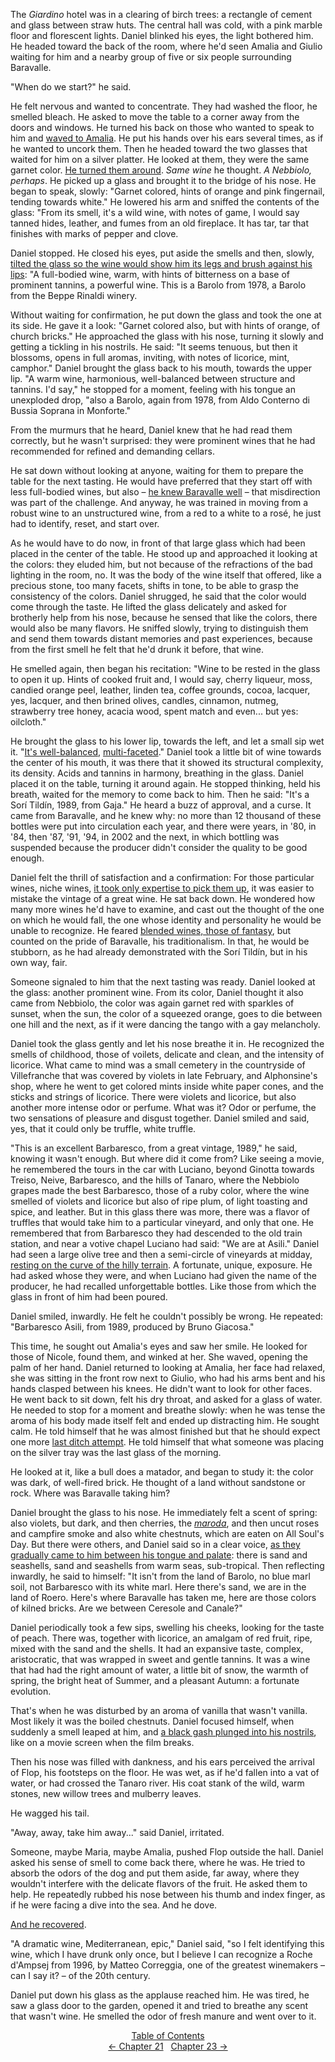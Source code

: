 <!-- Pages 143-149 -->
The *Giardino* hotel was in a clearing of birch trees: a rectangle of cement and glass between straw huts. The central hall was cold, with a pink marble floor and florescent lights. Daniel blinked his eyes, the light bothered him. He headed toward the back of the room, where he'd seen Amalia and Giulio waiting for him and a nearby group of five or six people surrounding Baravalle.

"When do we start?" he said.

He felt nervous and wanted to concentrate. They had washed the floor, he smelled bleach. He asked to move the table to a corner away from the doors and windows. He turned his back on those who wanted to speak to him and [waved to Amalia](http://ofvioletsandlicorice.tumblr.com/post/129354078274/notes-questions-uncertainties#fecesegno). He put his hands over his ears several times, as if he wanted to uncork them. Then he headed toward the two glasses that waited for him on a silver platter. He looked at them, they were the same garnet color. [He turned them around](http://ofvioletsandlicorice.tumblr.com/post/129354078274/notes-questions-uncertainties#cigirointorno). *Same wine* he thought. *A Nebbiolo, perhaps*. He picked up a glass and brought it to the bridge of his nose. He began to speak, slowly: "Garnet colored, hints of orange and pink fingernail, tending towards white." He lowered his arm and sniffed the contents of the glass: "From its smell, it's a wild wine, with notes of game, I would say tanned hides, leather, and fumes from an old fireplace. It has tar, tar that finishes with marks of pepper and clove.

Daniel stopped. He closed his eyes, put aside the smells and then, slowly, [tilted the glass so the wine would show him its legs and brush against his lips](http://ofvioletsandlicorice.tumblr.com/post/129354078274/notes-questions-uncertainties#lelabbra): "A full-bodied wine, warm, with hints of bitterness on a base of prominent tannins, a powerful wine. This is a Barolo from 1978, a Barolo from the Beppe Rinaldi winery.
<!-- Page 144 -->

Without waiting for confirmation, he put down the glass and took the one at its side. He gave it a look: "Garnet colored also, but with hints of orange, of church bricks." He approached the glass with his nose, turning it slowly and getting a tickling in his nostrils. He said: "It seems tenuous, but then it blossoms, opens in full aromas, inviting, with notes of licorice, mint, camphor." Daniel brought the glass back to his mouth, towards the upper lip. "A warm wine, harmonious, well-balanced between structure and tannins. I'd say," he stopped for a moment, feeling with his tongue an unexploded drop, "also a Barolo, again from 1978, from Aldo Conterno di Bussia Soprana in Monforte."

From the murmurs that he heard, Daniel knew that he had read them correctly, but he wasn't surprised: they were prominent wines that he had recommended for refined and demanding cellars.

He sat down without looking at anyone, waiting for them to prepare the table for the next tasting. He would have preferred that they start off with less full-bodied wines, but also &ndash; [he knew Baravalle well](http://ofvioletsandlicorice.tumblr.com/post/129354078274/notes-questions-uncertainties#losapevabaravalle) &ndash; that misdirection was part of the challenge. And anyway, he was trained in moving from a robust wine to an unstructured wine, from a red to a white to a ros&eacute;, he just had to identify, reset, and start over.

As he would have to do now, in front of that large glass which had been placed in the center of the table. He stood up and approached it looking at the colors: they eluded him, but not because of the refractions of the bad lighting in the room, no. It was the body of the wine itself that offered, like a precious stone, too many facets, shifts in tone, to be able to grasp the consistency of the colors. Daniel shrugged, he said that the color would come through the taste. He lifted the glass delicately and asked for brotherly help from his nose, because he sensed that like the colors, there would also be many flavors. He sniffed slowly, trying to distinguish them and send them towards distant memories and past experiences, because from the first smell he felt that he'd drunk it before, that wine.

He smelled again, then began his recitation: "Wine to be rested in the glass to open it up. Hints of cooked fruit and, I would say, cherry liqueur, moss, candied orange peel, leather, linden tea, coffee grounds, cocoa, lacquer, yes, lacquer, and then brined olives, candles, cinnamon, nutmeg, strawberry tree honey, acacia wood, spent match and even... but yes: oilcloth."
<!-- Page 145 -->

He brought the glass to his lower lip, towards the left, and let a small sip wet it. "[It's well-balanced](http://ofvioletsandlicorice.tumblr.com/post/129354078274/notes-questions-uncertainties#spigolosamente), [multi-faceted](http://ofvioletsandlicorice.tumblr.com/post/129354078274/notes-questions-uncertainties#sfaccettature)." Daniel took a little bit of wine towards the center of his mouth, it was there that it showed its structural complexity, its density. Acids and tannins in harmony, breathing in the glass. Daniel placed it on the table, turning it around again. He stopped thinking, held his breath, waited for the memory to come back to him. Then he said: "It's a Sor&iacute; Tild&iacute;n, 1989, from Gaja." He heard a buzz of approval, and a curse. It came from Baravalle, and he knew why: no more than 12 thousand of these bottles were put into circulation each year, and there were years, in '80, in '84, then '87, '91, '94, in 2002 and the next, in which bottling was suspended because the producer didn't consider the quality to be good enough.

Daniel felt the thrill of satisfaction and a confirmation: For those particular wines, niche wines, [it took only expertise to pick them up](http://ofvioletsandlicorice.tumblr.com/post/129354078274/notes-questions-uncertainties#prenderci), it was easier to mistake the vintage of a great wine. He sat back down. He wondered how many more wines he'd have to examine, and cast out the thought of the one on which he would fall, the one whose identity and personality he would be unable to recognize. He feared [blended wines, those of fantasy](http://ofvioletsandlicorice.tumblr.com/post/129354078274/notes-questions-uncertainties#assemblati), but counted on the pride of Baravalle, his traditionalism. In that, he would be stubborn, as he had already demonstrated with the Sor&iacute; Tild&iacute;n, but in his own way, fair.
<!-- Page 146 -->

Someone signaled to him that the next tasting was ready. Daniel looked at the glass: another prominent wine. From its color, Daniel thought it also came from Nebbiolo, the color was again garnet red with sparkles of sunset, when the sun, the color of a squeezed orange, goes to die between one hill and the next, as if it were dancing the tango with a gay melancholy.

Daniel took the glass gently and let his nose breathe it in. He recognized the smells of childhood, those of voilets, delicate and clean, and the intensity of licorice. What came to mind was a small cemetery in the countryside of Villefranche that was covered by violets in late February, and Alphonsine's shop, where he went to get colored mints inside white paper cones, and the sticks and strings of licorice. There were violets and licorice, but also another more intense odor or perfume. What was it? Odor or perfume, the two sensations of pleasure and disgust together. Daniel smiled and said, yes, that it could only be truffle, white truffle. 

"This is an excellent Barbaresco, from a great vintage, 1989," he said, knowing it wasn't enough. But where did it come from? Like seeing a movie, he remembered the tours in the car with Luciano, beyond Ginotta towards Treiso, Neive, Barbaresco, and the hills of Tanaro, where the Nebbiolo grapes made the best Barbaresco, those of a ruby color, where the wine smelled of violets and licorice but also of ripe plum, of light toasting and spice, and leather. But in this glass there was more, there was a flavor of truffles that would take him to a particular vineyard, and only that one. He remembered that from Barbaresco they had descended to the old train station, and near a votive chapel Luciano had said: "We are at Asili." Daniel had seen a large olive tree and then a semi-circle of vineyards at midday, [resting on the curve of the hilly terrain](http://ofvioletsandlicorice.tumblr.com/post/129354078274/notes-questions-uncertainties#orografica). A fortunate, unique, exposure. He had asked whose they were, and when Luciano had given the name of the producer, he had recalled unforgettable bottles. Like those from which the glass in front of him had been poured. 
<!-- Page 147 -->

Daniel smiled, inwardly. He felt he couldn't possibly be wrong. He repeated: "Barbaresco Asili, from 1989, produced by Bruno Giacosa."

This time, he sought out Amalia's eyes and saw her smile. He looked for those of Nicole, found them, and winked at her. She waved, opening the palm of her hand. Daniel returned to looking at Amalia, her face had relaxed, she was sitting in the front row next to Giulio, who had his arms bent and his hands clasped between his knees. He didn't want to look for other faces. He went back to sit down, felt his dry throat, and asked for a glass of water. He needed to stop for a moment and breathe slowly: when he was tense the aroma of his body made itself felt and ended up distracting him. He sought calm. He told himself that he was almost finished but that he should expect one more [last ditch attempt](http://ofvioletsandlicorice.tumblr.com/post/129354078274/notes-questions-uncertainties#corpodicoda). He told himself that what someone was placing on the silver tray was the last glass of the morning.

He looked at it, like a bull does a matador, and began to study it: the color was dark, of well-fired brick. He thought of a land without sandstone or rock. Where was Baravalle taking him? 

Daniel brought the glass to his nose. He immediately felt a scent of spring: also violets, but dark, and then cherries, the [*maroda*](http://ofvioletsandlicorice.tumblr.com/post/129354078274/notes-questions-uncertainties#maroda), and then uncut roses and campfire smoke and also white chestnuts, which are eaten on All Soul's Day. But there were others, and Daniel said so in a clear voice, [as they gradually came to him between his tongue and palate](http://ofvioletsandlicorice.tumblr.com/post/129354078274/notes-questions-uncertainties#manoamano): there is sand and seashells, sand and seashells from warm seas, sub-tropical. Then reflecting inwardly, he said to himself: "It isn't from the land of Barolo, no blue marl soil, not Barbaresco with its white marl. Here there's sand, we are in the land of Roero. Here's where Baravalle has taken me, here are those colors of kilned bricks. Are we between Ceresole and Canale?"

<!-- Page 148 -->
Daniel periodically took a few sips, swelling his cheeks, looking for the taste of peach. There was, together with licorice, an amalgam of red fruit, ripe, mixed with the sand and the shells. It had an expansive taste, complex, aristocratic, that was wrapped in sweet and gentle tannins. It was a wine that had had the right amount of water, a little bit of snow, the warmth of spring, the bright heat of Summer, and a pleasant Autumn: a fortunate evolution.

That's when he was disturbed by an aroma of vanilla that wasn't vanilla. Most likely it was the boiled chestnuts. Daniel focused himself, when suddenly a smell leaped at him, and [a black gash plunged into his nostrils](http://ofvioletsandlicorice.tumblr.com/post/129354078274/notes-questions-uncertainties#strapponero), like on a movie screen when the film breaks.

Then his nose was filled with dankness, and his ears perceived the arrival of Flop, his footsteps on the floor. He was wet, as if he'd fallen into a vat of water, or had crossed the Tanaro river. His coat stank of the wild, warm stones, new willow trees and mulberry leaves.

He wagged his tail.

"Away, away, take him away..." said Daniel, irritated.

Someone, maybe Maria, maybe Amalia, pushed Flop outside the hall. Daniel asked his sense of smell to come back there, where he was. He tried to absorb the odors of the dog and put them aside, far away, where they wouldn't interfere with the delicate flavors of the fruit. He asked them to help. He repeatedly rubbed his nose between his thumb and index finger, as if he were facing a dive into the sea. And he dove.

[And he recovered](http://ofvioletsandlicorice.tumblr.com/post/129354078274/notes-questions-uncertainties#siriprese).

"A dramatic wine, Mediterranean, epic," Daniel said, "so I felt identifying this wine, which I have drunk only once, but I believe I can recognize a Roche d'Ampsej from 1996, by Matteo Correggia, one of the greatest winemakers &ndash; can I say it? &ndash; of the 20th century.
<!-- Page 149 -->

Daniel put down his glass as the applause reached him. He was tired, he saw a glass door to the garden, opened it and tried to breathe any scent that wasn't wine. He smelled the odor of fresh manure and went over to it.

<div style="text-align: center">
<a href="http://ofvioletsandlicorice.tumblr.com/post/129355307919/of-violets-and-licorice-table-of-contents">Table of Contents</a><br/>
<a href="http://ofvioletsandlicorice.tumblr.com/post/130908282434/of-violets-and-licorice-chapter-21">&larr;&nbsp;Chapter 21</a>&nbsp;&nbsp;
<a href="http://ofvioletsandlicorice.tumblr.com/post/130908326604/of-violets-and-licorice-chapter-23">Chapter 23&nbsp;&rarr;</a>

</div>
